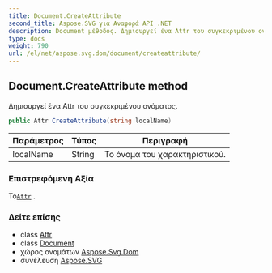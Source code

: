 ```yaml
---
title: Document.CreateAttribute
second_title: Aspose.SVG για Αναφορά API .NET
description: Document μέθοδος. Δημιουργεί ένα Attr του συγκεκριμένου ονόματος.
type: docs
weight: 790
url: /el/net/aspose.svg.dom/document/createattribute/
---
```

## Document.CreateAttribute method

Δημιουργεί ένα Attr του συγκεκριμένου ονόματος.

```csharp
public Attr CreateAttribute(string localName)
```

| Παράμετρος | Τύπος | Περιγραφή |
| --- | --- | --- |
| localName | String | Το όνομα του χαρακτηριστικού. |

### Επιστρεφόμενη Αξία

Το[`Attr`](../../attr/) .

### Δείτε επίσης

* class [Attr](../../attr/)
* class [Document](../)
* χώρος ονομάτων [Aspose.Svg.Dom](../../document/)
* συνέλευση [Aspose.SVG](../../../)


